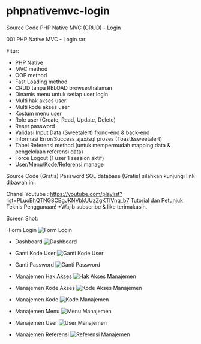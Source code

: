 # phpnativemvc-login
Source Code PHP Native MVC (CRUD) - Login

001 PHP Native MVC - Login.rar

Fitur:
- PHP Native
- MVC method
- OOP method
- Fast Loading method
- CRUD tanpa RELOAD browser/halaman
- Dinamis menu untuk setiap user login
- Multi hak akses user
- Multi kode akses user
- Kostum menu user
- Role user (Create, Read, Update, Delete)
- Reset password
- Validasi Input Data (Sweetalert) frond-end & back-end
- Informasi Error/Success ajax/sql proses (Toast&sweetalert)
- Tabel Referensi method (untuk mempermudah mapping data & pengelolaan referensi data)
- Force Logout (1 user 1 session aktif)
- User/Menu/Kode/Referensi manage

Source Code (Gratis)
Password SQL database (Gratis) silahkan kunjungi link dibawah ini.

Chanel Youtube : 
https://youtube.com/playlist?list=PLuoBhQTNG8CBgJKNVbkUUzZgKTIVnq_b7
Tutorial dan Petunjuk Teknis Penggunaan!
*Wajib subscribe & like terimakasih.

Screen Shot:

-Form Login
![Form Login](https://user-images.githubusercontent.com/36695013/185781797-9645358d-e1bc-4ec5-a51c-fdf3eae9454d.png)

- Dashboard
![Dashboard](https://user-images.githubusercontent.com/36695013/185781807-7a46a9ce-d45f-4d92-9240-177701faca6e.png)

- Ganti Kode User
![Ganti Kode User](https://user-images.githubusercontent.com/36695013/185781832-5d0e1342-7648-49f0-9d7b-6975ef8ce02f.png)

- Ganti Password
![Ganti Password](https://user-images.githubusercontent.com/36695013/185781846-864d4a0f-ef73-416b-9b4d-d56dda976877.png)

- Manajemen Hak Akses
![Hak Akses Manajemen](https://user-images.githubusercontent.com/36695013/185781862-57f0eabf-9748-4301-9782-ea28bd7f7fac.png)

- Manajemen Kode Akses
![Kode Akses Manajemen](https://user-images.githubusercontent.com/36695013/185781879-e5aee571-21a0-4ca4-b15f-6dd5e5490d78.png)

- Manajemen Kode
![Kode Manajemen](https://user-images.githubusercontent.com/36695013/185781890-d144b2e2-dc24-4a98-8e63-be03a967cd6a.png)

- Manajemen Menu
![Menu Manajemen](https://user-images.githubusercontent.com/36695013/185781900-ca3698d5-dd4d-493b-bcc9-b622e9f979ca.png)

- Manajemen User
![User Manajemen](https://user-images.githubusercontent.com/36695013/185781911-87316164-c2b1-432e-8c07-8999771a9e8c.png)

- Manajemen Referensi
![Referensi Manajemen](https://user-images.githubusercontent.com/36695013/185781920-edfadcee-38cd-4666-948d-0caad24fe668.png)
